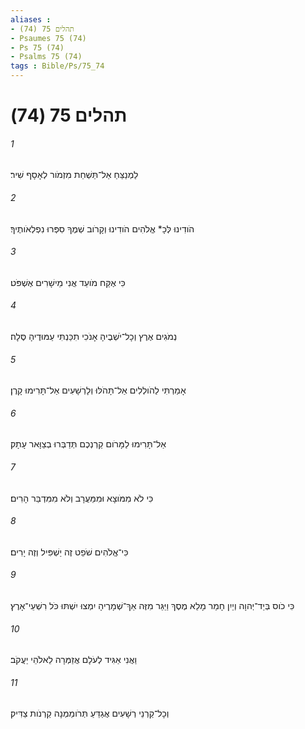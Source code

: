 ```yaml
---
aliases : 
- תהלים 75 (74)
- Psaumes 75 (74)
- Ps 75 (74)
- Psalms 75 (74)
tags : Bible/Ps/75_74
---
```


# תהלים 75 (74)

###### 1
לַמְנַצֵּחַ אַל־תַּשְׁחֵת מִזְמֹור לְאָסָף שִׁיר׃
###### 2
הֹודִינוּ לְּכָ* אֱלֹהִים הֹודִינוּ וְקָרֹוב שְׁמֶךָ סִפְּרוּ נִפְלְאֹותֶיךָ׃
###### 3
כִּי אֶקַּח מֹועֵד אֲנִי מֵישָׁרִים אֶשְׁפֹּט׃
###### 4
נְמֹגִים אֶרֶץ וְכָל־יֹשְׁבֶיהָ אָנֹכִי תִכַּנְתִּי עַמּוּדֶיהָ סֶּלָה׃
###### 5
אָמַרְתִּי לַהֹולְלִים אַל־תָּהֹלּוּ וְלָרְשָׁעִים אַל־תָּרִימוּ קָרֶן׃
###### 6
אַל־תָּרִימוּ לַמָּרֹום קַרְנְכֶם תְּדַבְּרוּ בְצַוָּאר עָתָק׃
###### 7
כִּי לֹא מִמֹּוצָא וּמִמַּעֲרָב וְלֹא מִמִּדְבַּר הָרִים׃
###### 8
כִּי־אֱלֹהִים שֹׁפֵט זֶה יַשְׁפִּיל וְזֶה יָרִים׃
###### 9
כִּי כֹוס בְּיַד־יְהוָה וְיַיִן חָמַר מָלֵא מֶסֶךְ וַיַּגֵּר מִזֶּה אַךְ־שְׁמָרֶיהָ יִמְצוּ יִשְׁתּוּ כֹּל רִשְׁעֵי־אָרֶץ׃
###### 10
וַאֲנִי אַגִּיד לְעֹלָם אֲזַמְּרָה לֵאלֹהֵי יַעֲקֹב׃
###### 11
וְכָל־קַרְנֵי רְשָׁעִים אֲגַדֵּעַ תְּרֹומַמְנָה קַרְנֹות צַדִּיק׃

